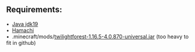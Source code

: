 ## Requirements:
•&nbsp;&nbsp;[Java jdk19](https://www.oracle.com/java/technologies/javase/jdk19-archive-downloads.html)<br/>
•&nbsp;&nbsp;[Hamachi](https://www.vpn.net/)<br/>
•&nbsp;&nbsp;.minecraft/mods/[twilightforest-1.16.5-4.0.870-universal.jar](https://www.curseforge.com/minecraft/mc-mods/the-twilight-forest/) (too heavy to fit in github)
